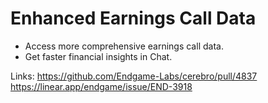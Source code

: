 # Enhanced Earnings Call Data

*   Access more comprehensive earnings call data.
*   Get faster financial insights in Chat.

Links:
https://github.com/Endgame-Labs/cerebro/pull/4837
https://linear.app/endgame/issue/END-3918
